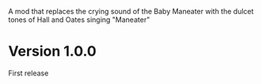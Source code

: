 A mod that replaces the crying sound of the Baby Maneater with the dulcet tones of Hall and Oates singing "Maneater"


# Version 1.0.0
 First release
